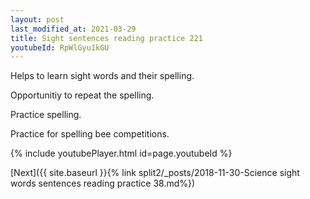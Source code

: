 ```yaml
---
layout: post
last_modified_at: 2021-03-29
title: Sight sentences reading practice 221
youtubeId: RpWlGyu1kGU
---
```

 
 
Helps to learn sight words and their spelling.

Opportunitiy to repeat the spelling. 

Practice spelling. 
 
Practice for spelling bee competitions. 
 
{% include youtubePlayer.html id=page.youtubeId %}
 
 

[Next]({{ site.baseurl }}{% link  split2/_posts/2018-11-30-Science sight words sentences reading practice 38.md%})
 
